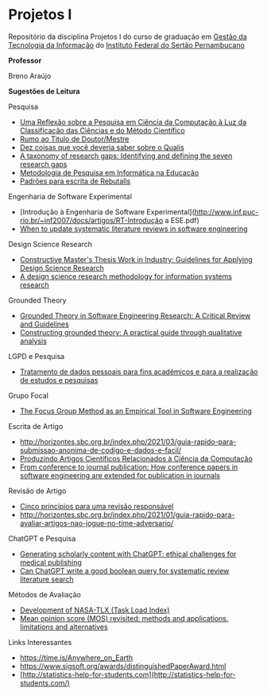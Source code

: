 # Projetos I



Repositório da disciplina Projetos I do curso de graduação em [Gestão da Tecnologia da Informação](https://ifsertaope.edu.br/floresta/cursos/graduacao/gestao-da-tecnologia-da-informacao/) do [Instituto Federal do Sertão Pernambucano](https://ifsertaope.edu.br/)

**Professor**

Breno Araújo

**Sugestões de Leitura**



Pesquisa

- [Uma Reflexão sobre a Pesquisa em Ciência da Computação à Luz da Classificação das Ciências e do Método Científico](https://www.researchgate.net/publication/216546082_Uma_Reflexao_sobre_a_Pesquisa_em_Ciencia_da_Computacao_a_Luz_da_Classificacao_das_Ciencias_e_do_Metodo_Cientifico)
- [Rumo ao Tìtulo de Doutor/Mestre](https://www.researchgate.net/publication/220162257_Rumo_ao_Titulo_de_DoutorMestre)
- [Dez coisas que você deveria saber sobre o Qualis](http://ojs.rbpg.capes.gov.br/index.php/rbpg/article/view/947)
- [A taxonomy of research gaps: Identifying and defining the seven research gaps](https://www.researchgate.net/publication/319244623_ARTICLE_Research_Methods_and_Strategies_Workshop_A_Taxonomy_of_Research_Gaps_Identifying_and_Defining_the_Seven_Research_Gaps)
- [Metodologia de Pesquisa em Informática na Educação](https://metodologia.ceie-br.org/)
- [Padrões para escrita de Rebutalls](https://andreas-zeller.info/2012/10/01/patterns-for-writing-good-rebuttals.html)

Engenharia de Software Experimental

- [Introdução à Engenharia de Software Experimental](http://www.inf.puc-rio.br/~inf2007/docs/artigos/RT-Introdução a ESE.pdf)
- [When to update systematic literature reviews in software engineering](https://www.sciencedirect.com/science/article/abs/pii/S0164121220300856)

Design Science Research

- [Constructive Master's Thesis Work in Industry: Guidelines for Applying Design Science Research](https://ieeexplore.ieee.org/abstract/document/9402189)
- [A design science research methodology for information systems research](https://doi.org/10.2753/MIS0742-1222240302)

Grounded Theory

- [Grounded Theory in Software Engineering Research: A Critical Review and Guidelines](https://dl.acm.org/doi/pdf/10.1145/2884781.2884833)
- [Constructing grounded theory: A practical guide through qualitative analysis](https://github.com/ismaylesantos/metodologiaCientifica#)

LGPD e Pesquisa

- [Tratamento de dados pessoais para fins acadêmicos e para a realização de estudos e pesquisas](https://www.gov.br/anpd/pt-br/documentos-e-publicacoes/documentos-de-publicacoes/web-guia-anpd-tratamento-de-dados-para-fins-academicos.pdf)

Grupo Focal

- [The Focus Group Method as an Empirical Tool in Software Engineering](https://www.researchgate.net/publication/226241016_The_Focus_Group_Method_as_an_Empirical_Tool_in_Software_Engineering)

Escrita de Artigo

- http://horizontes.sbc.org.br/index.php/2021/03/guia-rapido-para-submissao-anonima-de-codigo-e-dados-e-facil/
- [Produzindo Artigos Científicos Relacionados à Ciência da Computação](https://www.researchgate.net/publication/324492713_Produzindo_Artigos_Cientificos_Relacionados_a_Ciencia_da_Computacao)
- [From conference to journal publication: How conference papers in software engineering are extended for publication in journals](https://dl.acm.org/doi/10.5555/1348663.1348680)

Revisão de Artigo

- [Cinco princípios para uma revisão responsável](http://horizontes.sbc.org.br/index.php/2021/10/cinco-principios-para-uma-revisao-responsavel/)
- http://horizontes.sbc.org.br/index.php/2021/01/guia-rapido-para-avaliar-artigos-nao-jogue-no-time-adversario/

ChatGPT e Pesquisa

- [Generating scholarly content with ChatGPT: ethical challenges for medical publishing](https://www.thelancet.com/journals/landig/article/PIIS2589-7500(23)00019-5/fulltext)
- [Can ChatGPT write a good boolean query for systematic review literature search](https://arxiv.org/abs/2302.03495)

Métodos de Avaliação

- [Development of NASA-TLX (Task Load Index)](http://ia600503.us.archive.org/29/items/nasa_techdoc_20000004342/20000004342.pdf)
- [Mean opinion score (MOS) revisited: methods and applications, limitations and alternatives](https://link.springer.com/article/10.1007/s00530-014-0446-1)

Links Interessantes

- https://time.is/Anywhere_on_Earth
- https://www.sigsoft.org/awards/distinguishedPaperAward.html
- [http://statistics-help-for-students.com](http://statistics-help-for-students.com/)